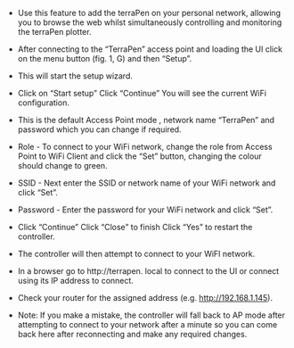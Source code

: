 * Use this feature to add the terraPen on your personal network, allowing you to browse the web whilst simultaneously controlling and monitoring the terraPen plotter. 
* After connecting to the “TerraPen” access point and loading the UI click on the menu button (fig. 1, G) and then “Setup”. 
* This will start the setup wizard. 
* Click on “Start setup” Click “Continue” You will see the current WiFi configuration. 
* This is the default Access Point mode , network name “TerraPen” and password which you can change if required. 
* Role - To connect to your WiFi network, change the role from Access Point to WiFi Client and click the “Set” button, changing the colour should change to green. 
* SSID - Next enter the SSID or network name of your WiFi network and click “Set”. 
* Password - Enter the password for your WiFi network and click “Set”. 
* Click “Continue” Click “Close” to finish Click “Yes” to restart the controller. 
* The controller will then attempt to connect to your WiFI network. 
* In a browser go to http://terrapen. local to connect to the UI or connect using its IP address to connect. 
* Check your router for the assigned address (e.g. http://192.168.1.145). 

* Note: If you make a mistake, the controller will fall back to AP mode after attempting to connect to your network after a minute so you can come back here after reconnecting and make any required changes. 